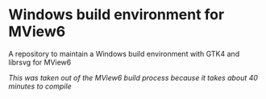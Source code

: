 # Windows build environment for MView6

A repository to maintain a Windows build environment with GTK4 and librsvg for MView6

*This was taken out of the MView6 build process because it takes about 40 minutes to compile*
